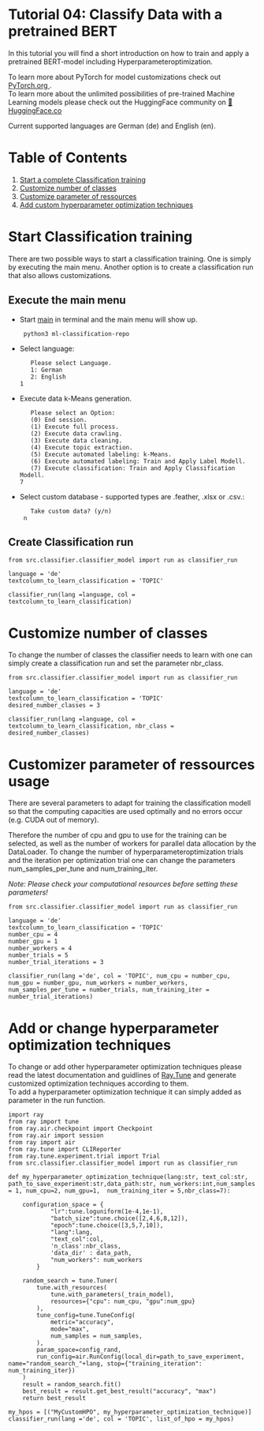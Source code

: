 # Tutorial 04: Classify Data with a pretrained BERT

In this tutorial you will find a short introduction on how to train and apply a pretrained BERT-model including Hyperparameteroptimization. 

To learn more about PyTorch for model customizations check out [PyTorch.org ](https://pytorch.org/).  
To learn more about the unlimited possibilities of pre-trained Machine Learning models please check out the HuggingFace community on [:hugs: HuggingFace.co](https://huggingface.co/)  
  
Current supported languages are German (de) and English (en).

# Table of Contents
1. [Start a complete Classification training](#start-classification-training)
2. [Customize number of classes](#customize-number-of-classes)
3. [Customize parameter of ressources](#customizer-parameter-of-ressources-usage)
4. [Add custom hyperparameter optimization techniques](#add-or-change-hyperparameter-optimization-techniques) 

# Start Classification training
There are two possible ways to start a classification training. One is simply by executing the main menu. Another option is to create a classification run that also allows customizations.
## Execute the main menu
* Start [main](https://github.com/LGHDM/ml-classification-repo/blob/main/__main__.py) in terminal and the main menu will show up.
  ```console
   python3 ml-classification-repo
  ```
* Select language: 
   ```Python3
      Please select Language.
      1: German 
      2: English
   1
   ```
* Execute data k-Means generation.
   ```Python3
      Please select an Option:
      (0) End session.
      (1) Execute full process.
      (2) Execute data crawling.
      (3) Execute data cleaning.
      (4) Execute topic extraction.
      (5) Execute automated labeling: k-Means. 
      (6) Execute automated labeling: Train and Apply Label Modell.
      (7) Execute classification: Train and Apply Classification Modell.
   7
   ```
* Select custom database - supported types are .feather, .xlsx or .csv.:
   ```Python3
      Take custom data? (y/n)
    n
   ```

## Create Classification run 
```Python3
from src.classifier.classifier_model import run as classifier_run

language = 'de'
textcolumn_to_learn_classification = 'TOPIC'

classifier_run(lang =language, col = textcolumn_to_learn_classification)
```

# Customize number of classes
To change the number of classes the classifier needs to learn with one can simply create a classification run and set the parameter nbr_class.

```Python3
from src.classifier.classifier_model import run as classifier_run

language = 'de'
textcolumn_to_learn_classification = 'TOPIC'
desired_number_classes = 3

classifier_run(lang =language, col = textcolumn_to_learn_classification, nbr_class = desired_number_classes)
```

# Customizer parameter of ressources usage
There are several parameters to adapt for training the classification modell so that the computing capacities are used optimally and no errors occur (e.g. CUDA out of memory).  

Therefore the number of cpu and gpu to use for the training can be selected, as well as the number of workers for parallel data allocation by the DataLoader.
To change the number of hyperparameteroptimization trials and the iteration per optimization trial one can change the parameters num_samples_per_tune and num_training_iter.  

*Note: Please check your computational resources before setting these parameters!*
  
  
```Python3
from src.classifier.classifier_model import run as classifier_run

language = 'de'
textcolumn_to_learn_classification = 'TOPIC'
number_cpu = 4
number_gpu = 1
number_workers = 4
number_trials = 5
number_trial_iterations = 3

classifier_run(lang ='de', col = 'TOPIC', num_cpu = number_cpu, num_gpu = number_gpu, num_workers = number_workers, num_samples_per_tune = number_trials, num_training_iter = number_trial_iterations)
```

# Add or change hyperparameter optimization techniques
To change or add other hyperparameter optimization techniques please read the latest documentation and guidlines of [Ray.Tune](https://docs.ray.io/en/latest/tune/index.html) and generate customized optimization techniques according to them.   
To add a hyperparameter optimization technique it can simply added as parameter in the run function. 
```Python3
import ray
from ray import tune 
from ray.air.checkpoint import Checkpoint
from ray.air import session
from ray import air
from ray.tune import CLIReporter
from ray.tune.experiment.trial import Trial
from src.classifier.classifier_model import run as classifier_run

def my_hyperparameter_optimization_technique(lang:str, text_col:str, path_to_save_experiment:str,data_path:str, num_workers:int,num_samples = 1, num_cpu=2, num_gpu=1,  num_training_iter = 5,nbr_class=7):
    
    configuration_space = {
            "lr":tune.loguniform(1e-4,1e-1),
            "batch_size":tune.choice([2,4,6,8,12]),
            "epoch":tune.choice([3,5,7,10]),
            "lang":lang,
            "text_col":col,
            'n_class':nbr_class,
            'data_dir' : data_path,
            "num_workers": num_workers
        }
            
    random_search = tune.Tuner(
        tune.with_resources(
            tune.with_parameters(_train_model),
            resources={"cpu": num_cpu, "gpu":num_gpu}
        ),
        tune_config=tune.TuneConfig(
            metric="accuracy",
            mode="max",
            num_samples = num_samples,
        ),
        param_space=config_rand,
        run_config=air.RunConfig(local_dir=path_to_save_experiment, name="random_search_"+lang, stop={"training_iteration":  num_training_iter})
    )
    result = random_search.fit()
    best_result = result.get_best_result("accuracy", "max")
    return best_result

my_hpos = [("MyCustomHPO", my_hyperparameter_optimization_technique)]
classifier_run(lang ='de', col = 'TOPIC', list_of_hpo = my_hpos)
    
```